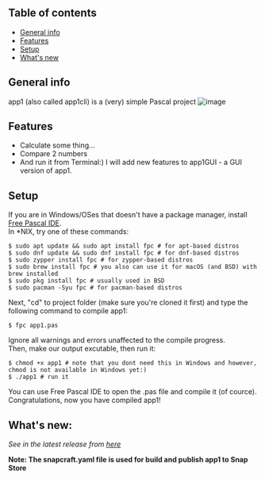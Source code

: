 ## Table of contents
* [General info](#general-info)
* [Features](#features)
* [Setup](#setup)
* [What's new](#whats-new)

## General info
app1 (also called app1cli) is a (very) simple Pascal project
![image](https://user-images.githubusercontent.com/77564176/138020987-e248b913-0680-40eb-8e90-d71848780e3f.png)

	
## Features
* Calculate some thing...
* Compare 2 numbers
* And run it from Terminal:)
I will add new features to app1GUI - a GUI version of app1.
	
## Setup
If you are in Windows/OSes that doesn't have a package manager, install [Free Pascal IDE](https://www.freepascal.org/download.html). <br>
In *NIX, try one of these commands:

```
$ sudo apt update && sudo apt install fpc # for apt-based distros
$ sudo dnf update && sudo dnf install fpc # for dnf-based distros
$ sudo zypper install fpc # for zypper-based distros
$ sudo brew install fpc # you also can use it for macOS (and BSD) with brew installed
$ sudo pkg install fpc # usually used in BSD
$ sudo pacman -Syu fpc # for pacman-based distros
```
Next, "cd" to project folder (make sure you're cloned it first) and type the following command to compile app1:
```
$ fpc app1.pas
```
Ignore all warnings and errors unaffected to the compile progress. <br>
Then, make our output excutable, then run it:
``` 
$ chmod +x app1 # note that you dont need this in Windows and however, chmod is not available in Windows yet:)
$ ./app1 # run it 
```
You can use Free Pascal IDE to open the .pas file and compile it (of cource). <br>
Congratulations, now you have compiled app1!

## What's new:
*See in the latest release from [here](https://github.com/lebao3105/app1cli/releases/)*

<b>Note: The snapcraft.yaml file is used for build and publish app1 to Snap Store

